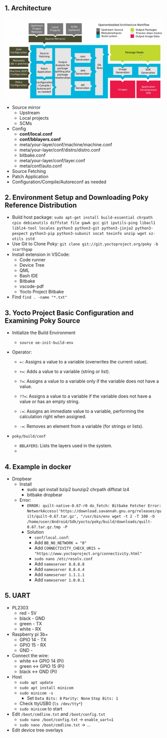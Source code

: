 ## 1. Architecture
![image](./img/architecture.png)
- Source mirror
    - Upstream
    - Local projects
    - SCMs
- Config 
    - **conf/local.conf**
    - **conf/bblayers.conf**
    - meta/your-layer/conf/machine/machine.conf
    - meta/your-layer/conf/distro/distro.conf
    - bitbake.conf
    - meta/your-layer/conf/layer.conf
    - meta/conf/auto.conf
- Source Fetching
- Patch Application
- Configuration/Compile/Autoreconf as needed
## 2. Environment Setup and Downloading Poky Reference Distribution
- Build host package: `sudo apt-get install build-essential chrpath cpio debianutils diffstat file gawk gcc git iputils-ping libacl1 liblz4-tool locales python3 python3-git python3-jinja2 python3-pexpect python3-pip python3-subunit socat texinfo unzip wget xz-utils zstd`
- Use Git to Clone Poky: `git clone git://git.yoctoproject.org/poky -b scarthgap`
- Install extension in VSCode:
    - Code runner
    - Device Tree
    - QML
    - Bash IDE
    - Bitbake
    - vscode-pdf
    - Yocto Project Bitbake
- Find `find . -name "*.txt"`
## 3. Yocto Project Basic Configuration and Examining Poky Source
- Initialize the Build Environment
    - `source oe-init-build-env`
- Operator:
    - `=:` Assigns a value to a variable (overwrites the current value).

    - `+=`: Adds a value to a variable (string or list).

    - `?=`: Assigns a value to a variable only if the variable does not have a value.

    - `??=`: Assigns a value to a variable if the variable does not have a value or has an empty string.

    - `:=`: Assigns an immediate value to a variable, performing the calculation right when assigned.

    - `-=`: Removes an element from a variable (for strings or lists).

- `poky/build/conf`
    - `BBLAYERS`: Lists the layers used in the system.
    - 

## 4. Example in docker
- Dropbear
    - Install
        - sudo apt install bzip2 bunzip2 chrpath diffstat lz4
        - bitbake dropbear
    - Error:
        - `ERROR: quilt-native-0.67-r0 do_fetch: Bitbake Fetcher Error: NetworkAccess('https://download.savannah.gnu.org/releases/quilt/quilt-0.67.tar.gz', "/usr/bin/env wget -t 2 -T 100 -O /home/user/Android/Sdk/yocto/poky/build/downloads/quilt-0.67.tar.gz.tmp -P `
        - Solution
            - `conf/local.conf`: 
            - Add `BB_NO_NETWORK = "0"`
            - Add `CONNECTIVITY_CHECK_URIS = "https://www.yoctoproject.org/connectivity.html"`
            - `sudo nano /etc/resolv.conf`
            - Add `nameserver 8.8.8.8`
            - Add `nameserver 8.8.4.4`
            - Add `nameserver 1.1.1.1`
            - Add `nameserver 1.0.0.1`





## 5. UART 
- PL2303
    - red - 5V
    - black - GND
    - green - TX
    - white - RX
- Raspberry pi 3b+
    - GPIO 14 - TX
    - GPIO 15 - RX
    - GND - 
- Connect the wire:
    - white <-> GPIO 14 (Pi)
    - green <-> GPIO 15 (Pi)
    - black <-> GND (Pi)
- Host
    - `sudo apt update`
    - `sudo apt install minicom`
    - `sudo minicom -s`
        - Set `Data Bits: 8` `Parity: None` `Stop Bits: 1`
    - Check ttyUSB0 (`ls /dev/tty*`)
    - `sudo minicom` to start
- Edit `/boot/cmdline.txt` and `/boot/config.txt`
    - `sudo nano /boot/config.txt` -> `enable_uart=1`
    - `sudo nano /boot/cmdline.txt` -> ...
- Edit device tree overlays



